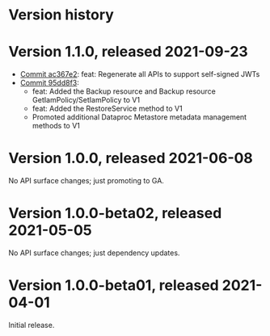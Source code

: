 # Version history

# Version 1.1.0, released 2021-09-23

- [Commit ac367e2](https://github.com/googleapis/google-cloud-dotnet/commit/ac367e2): feat: Regenerate all APIs to support self-signed JWTs
- [Commit 95dd8f3](https://github.com/googleapis/google-cloud-dotnet/commit/95dd8f3):
  - feat: Added the Backup resource and Backup resource GetIamPolicy/SetIamPolicy to V1
  - feat: Added the RestoreService method to V1
  - Promoted additional Dataproc Metastore metadata management methods to V1

# Version 1.0.0, released 2021-06-08

No API surface changes; just promoting to GA.

# Version 1.0.0-beta02, released 2021-05-05

No API surface changes; just dependency updates.

# Version 1.0.0-beta01, released 2021-04-01

Initial release.
